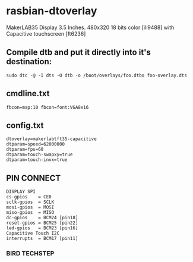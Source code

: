 # rasbian-dtoverlay
MakerLAB35 Display 3.5 Inches. 480x320 18 bits color [ili9488] with Capacitive touchscreen [ft6236] 

## Compile dtb and put it directly into it's destination:
~~~~
sudo dtc -@ -I dts -O dtb -o /boot/overlays/foo.dtbo foo-overlay.dts
~~~~
## cmdline.txt
~~~~
fbcon=map:10 fbcon=font:VGA8x16
~~~~
## config.txt
~~~~
dtoverlay=makerlabtft35-capacitive
dtparam=speed=62000000
dtparam=fps=60
dtparam=touch-swapxy=true
dtparam=touch-invx=true
~~~~

## PIN CONNECT
~~~~
DISPLAY SPI
cs-gpios    = CE0
sclk-gpios  = SCLK
mosi-gpios  = MOSI
miso-gpios  = MISO
dc-gpios    = BCM24 [pin18]
reset-gpios = BCM25 [pin22]
led-gpios   = BCM23 [pin16]
Capacitive Touch I2C
interrupts  = BCM17 [pin11]
~~~~
### BIRD TECHSTEP

